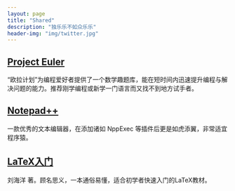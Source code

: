 ```yaml
---
layout: page
title: "Shared"
description: "独乐乐不如众乐乐"
header-img: "img/twitter.jpg"
---
```


## [Project Euler](https://projecteuler.net/archives)

“欧拉计划”为编程爱好者提供了一个数学趣题库，能在短时间内迅速提升编程与解决问题的能力。推荐刚学编程或新学一门语言而又找不到地方试手者。

## [Notepad++](https://notepad-plus-plus.org/)

一款优秀的文本编辑器，在添加诸如 NppExec 等插件后更是如虎添翼，非常适宜程序猿。

## [LaTeX入门](https://book.douban.com/subject/24703731/)

刘海洋 著。顾名思义，一本通俗易懂，适合初学者快速入门的LaTeX教材。








